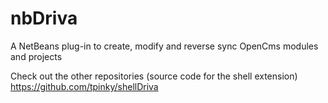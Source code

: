 nbDriva
=======

A NetBeans plug-in to create, modify and reverse sync OpenCms modules and projects

Check out the other repositories (source code for the shell extension)
https://github.com/tpinky/shellDriva
